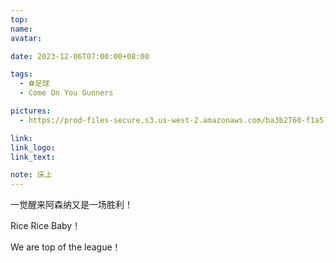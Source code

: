 ```yaml
---
top:
name: 
avatar:

date: 2023-12-06T07:00:00+08:00

tags:
  - ⚽️足球
  - Come On You Gunners

pictures:
  - https://prod-files-secure.s3.us-west-2.amazonaws.com/ba3b2760-f1a5-4a5a-b58f-c00d3288ee4b/6f1d8c99-153f-420d-9d09-82116682c689/IMG_3975.jpeg?X-Amz-Algorithm=AWS4-HMAC-SHA256&X-Amz-Content-Sha256=UNSIGNED-PAYLOAD&X-Amz-Credential=AKIAT73L2G45HZZMZUHI%2F20231209%2Fus-west-2%2Fs3%2Faws4_request&X-Amz-Date=20231209T081858Z&X-Amz-Expires=3600&X-Amz-Signature=83d6d6925ea2001d8dce3e44ea698a17800a1bd2bda4cb5ffc38b84a5d9aa6cf&X-Amz-SignedHeaders=host&x-id=GetObject

link: 
link_logo:
link_text: 

note: 床上
---
```

一觉醒来阿森纳又是一场胜利！

Rice Rice Baby！

We are top of the league！